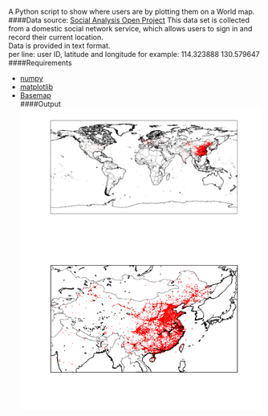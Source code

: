 A Python script to show where users are by plotting them on a World map.
<br>
####Data source: [Social Analysis Open Project](http://socialysis.org/data/dataset/dataset)
This data set is collected from a domestic social network service, which allows users to sign in and record their current location. <br>
Data is provided in text format. <br> 
per line: user ID, latitude and longitude for example: 114.323888 130.579647
<br>
####Requirements
* [numpy](http://www.numpy.org/)
* [matplotlib](http://matplotlib.org/)
* [Basemap](http://matplotlib.org/basemap/)<br>
####Output
![](https://raw.githubusercontent.com/Rudy1224/visual-geo-location/master/figure_1.png)
![](https://raw.githubusercontent.com/Rudy1224/visual-geo-location/master/figure_china.png)